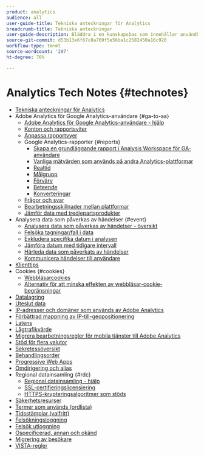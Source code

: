 ```yaml
---
product: analytics
audience: all
user-guide-title: Tekniska anteckningar för Analytics
breadcrumb-title: Tekniska anteckningar
user-guide-description: Bläddra i en kunskapsbas som innehåller användbara artiklar som inte tillhör ett visst verktyg eller en viss komponent i Analytics.
source-git-commit: d53b13e6f67c8a769f5e56ba1c2582450a16c920
workflow-type: tm+mt
source-wordcount: '207'
ht-degree: 76%

---
```



# Analytics Tech Notes {#technotes}

+ [Tekniska anteckningar för Analytics](home.md)
+ Adobe Analytics för Google Analytics-användare {#ga-to-aa}
   + [Adobe Analytics för Google Analytics-användare - hjälp](ga-to-aa/home.md)
   + [Konton och rapportsviter](ga-to-aa/accounts.md)
   + [Anpassa rapportvyer](ga-to-aa/customization.md)
   + Google Analytics-rapporter {#reports}
      + [Skapa en grundläggande rapport i Analysis Workspace för GA-användare](ga-to-aa/reports/create-report.md)
      + [Vanliga mätvärden som används på andra Analytics-plattformar](ga-to-aa/reports/common-metrics.md)
      + [Realtid](ga-to-aa/reports/realtime-reports.md)
      + [Målgrupp](ga-to-aa/reports/audience-reports.md)
      + [Förvärv](ga-to-aa/reports/acquisition-reports.md)
      + [Beteende](ga-to-aa/reports/behavior-reports.md)
      + [Konverteringar](ga-to-aa/reports/conversions-reports.md)
   + [Frågor och svar](ga-to-aa/faq.md)
   + [Bearbetningsskillnader mellan plattformar](ga-to-aa/processing-differences.md)
   + [Jämför data med tredjepartsprodukter](ga-to-aa/compare-data.md)
+ Analysera data som påverkas av händelser {#event}
   + [Analysera data som påverkas av händelser - översikt](event/overview.md)
   + [Felsöka tagningar/fall i data](event/spikes-drops.md)
   + [Exkludera specifika datum i analysen](event/segments.md)
   + [Jämföra datum med tidigare intervall](event/compare-dates.md)
   + [Härleda data som påverkats av händelser](event/calcmetrics.md)
   + [Kommunicera händelser till användare](event/communicate.md)
+ [Klienttips](client-hints.md)
+ Cookies {#cookies}
   + [Webbläsarcookies](cookies/cookies.md)
   + [Alternativ för att minska effekten av webbläsar-cookie-begränsningar](cookies/cookieless.md)
+ [Datalagring](data-retention.md)
+ [Uteslut data](exclude-data.md)
+ [IP-adresser och domäner som används av Adobe Analytics](ip-addresses.md)
+ [Förbättrad mappning av IP-till-geopositionering](ip-geo-mapping.md)
+ [Latens](latency.md)
+ [Lågtrafikvärde](low-traffic.md)
+ [Migrera bearbetningsregler för mobila tjänster till Adobe Analytics](migrate-mobile.md)
+ [Stöd för flera valutor](multicurrency.md)
+ [Sekretessöversikt](privacy-overview.md)
+ [Behandlingsorder](processing-order.md)
+ [Progressive Web Apps](pwa.md)
+ [Omdirigering och alias](redirects.md)
+ Regional datainsamling {#rdc}
   + [Regional datainsamling - hjälp](rdc/regional-data-collection.md)
   + [SSL-certifieringslicensiering](rdc/ssl-cert-licensing.md)
   + [HTTPS-krypteringsalgoritmer som stöds](rdc/encryption-algos.md)
+ [Säkerhetsresurser](security.md)
+ [Termer som används (ordlista)](terms.md)
+ [Tidsstämplar (valfritt)](timestamps-optional.md)
+ [Felsökningsloggning](troubleshoot-login.md)
+ [Felsök utloggning](troubleshoot-sessions.md)
+ [Ospecificerad, annan och okänd](unspecified.md)
+ [Migrering av besökare](visitor-migration.md)
+ [VISTA-regler](vista.md)
